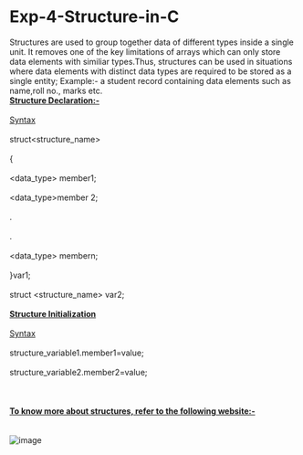 # Exp-4-Structure-in-C
Structures are used to group together data of different types inside a single unit. It removes one of the key limitations of arrays which can only store data elements with similiar types.Thus, structures can be used in situations where data elements with distinct data types are required to be stored as a single entity;
Example:- a student record containing data elements such as name,roll no., marks etc.
     <b><br><ins>Structure Declaration:-</b> </ins></br>
    <br><ins>Syntax</br></ins>
    <br>struct<structure_name></br>
    <br>{</br>
    <br><data_type> member1;</br>
    <br><data_type>member 2;</br>
    <br>.</br>
    <br>.</br>
    <br><data_type> membern;</br>
    <br>}var1;</br>
    <br>struct <structure_name> var2;</br>
<b><ins><br>Structure Initialization</b></ins></br>
<br><ins>Syntax</ins></br>
<br>structure_variable1.member1=value;</br>
<br>structure_variable2.member2=value;</br>
<br></br>
<br><b><ins>To know more about structures, refer to the following website:-</b></ins></br>
<br></br>
![image](https://user-images.githubusercontent.com/125802204/221757473-4bccf591-f52f-4bb4-81b5-f064c40da26a.png)

